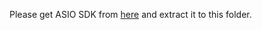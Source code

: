 Please get ASIO SDK from [here](https://www.steinberg.net/en/company/developers.html) and extract it to this folder.
